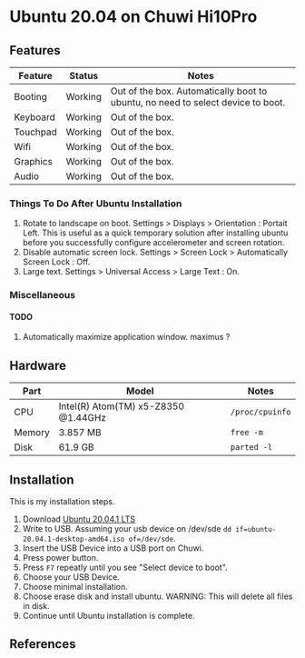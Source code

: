 # Ubuntu 20.04 on Chuwi Hi10Pro

## Features

| Feature | Status | Notes |
|-|-|-|
| Booting | Working | Out of the box. Automatically boot to ubuntu, no need to select device to boot. |
| Keyboard | Working | Out of the box. |
| Touchpad | Working | Out of the box. |
| Wifi | Working | Out of the box. |
| Graphics | Working | Out of the box. |
| Audio | Working | Out of the box. |

### Things To Do After Ubuntu Installation

 1. Rotate to landscape on boot. Settings > Displays > Orientation : Portait Left. This is useful as a quick temporary solution after installing ubuntu before you successfully configure accelerometer and screen rotation.
 2. Disable automatic screen lock. Settings > Screen Lock > Automatically  Screen Lock : Off.
 3. Large text. Settings > Universal Access > Large Text : On.

### Miscellaneous

#### TODO
 
 1. Automatically maximize application window. maximus ?

## Hardware

| Part | Model | Notes |
|-|-|-|
| CPU | Intel(R) Atom(TM) x5-Z8350 @1.44GHz | `/proc/cpuinfo` |
| Memory | 3.857 MB | `free -m` |
| Disk | 61.9 GB | `parted -l` |

## Installation

This is my installation steps.

 1. Download [Ubuntu 20.04.1 LTS](https://releases.ubuntu.com/20.04.1/ubuntu-20.04.1-desktop-amd64.iso)
 2. Write to USB. Assuming your usb device on /dev/sde `dd if=ubuntu-20.04.1-desktop-amd64.iso of=/dev/sde`.
 3. Insert the USB Device into a USB port on Chuwi.
 4. Press power button.
 5. Press `F7` repeatly until you see "Select device to boot".
 6. Choose your USB Device.
 7. Choose minimal installation.
 8. Choose erase disk and install ubuntu. WARNING: This will delete all files in disk.
 9. Continue until Ubuntu installation is complete.

## References

